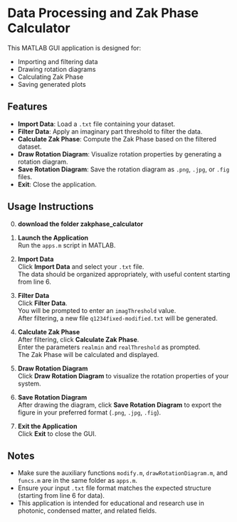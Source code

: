 # Data Processing and Zak Phase Calculator

This MATLAB GUI application is designed for:
- Importing and filtering data
- Drawing rotation diagrams
- Calculating Zak Phase
- Saving generated plots

## Features

- **Import Data**: Load a `.txt` file containing your dataset.
- **Filter Data**: Apply an imaginary part threshold to filter the data.
- **Calculate Zak Phase**: Compute the Zak Phase based on the filtered dataset.
- **Draw Rotation Diagram**: Visualize rotation properties by generating a rotation diagram.
- **Save Rotation Diagram**: Save the rotation diagram as `.png`, `.jpg`, or `.fig` files.
- **Exit**: Close the application.

## Usage Instructions

0. **download the folder zakphase_calculator**  
1. **Launch the Application**  
   Run the `apps.m` script in MATLAB.

2. **Import Data**  
   Click **Import Data** and select your `.txt` file.  
   The data should be organized appropriately, with useful content starting from line 6.

3. **Filter Data**  
   Click **Filter Data**.  
   You will be prompted to enter an `imagThreshold` value.  
   After filtering, a new file `q1234fixed-modified.txt` will be generated.

4. **Calculate Zak Phase**  
   After filtering, click **Calculate Zak Phase**.  
   Enter the parameters `realmin` and `realThreshold` as prompted.  
   The Zak Phase will be calculated and displayed.

5. **Draw Rotation Diagram**  
   Click **Draw Rotation Diagram** to visualize the rotation properties of your system.

6. **Save Rotation Diagram**  
   After drawing the diagram, click **Save Rotation Diagram** to export the figure in your preferred format (`.png`, `.jpg`, `.fig`).

7. **Exit the Application**  
   Click **Exit** to close the GUI.

## Notes

- Make sure the auxiliary functions `modify.m`, `drawRotationDiagram.m`, and `funcs.m` are in the same folder as `apps.m`.
- Ensure your input `.txt` file format matches the expected structure (starting from line 6 for data).
- This application is intended for educational and research use in photonic, condensed matter, and related fields.
